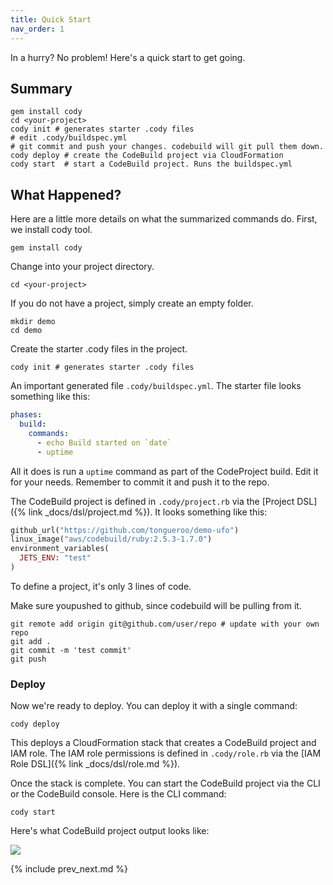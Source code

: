```yaml
---
title: Quick Start
nav_order: 1
---
```


In a hurry? No problem!  Here's a quick start to get going.

## Summary

    gem install cody
    cd <your-project>
    cody init # generates starter .cody files
    # edit .cody/buildspec.yml
    # git commit and push your changes. codebuild will git pull them down.
    cody deploy # create the CodeBuild project via CloudFormation
    cody start  # start a CodeBuild project. Runs the buildspec.yml

## What Happened?

Here are a little more details on what the summarized commands do. First, we install cody tool.

    gem install cody

Change into your project directory.

    cd <your-project>

If you do not have a project, simply create an empty folder.

    mkdir demo
    cd demo

Create the starter .cody files in the project.

    cody init # generates starter .cody files

An important generated file `.cody/buildspec.yml`. The starter file looks something like this:

```yaml
phases:
  build:
    commands:
      - echo Build started on `date`
      - uptime
```

All it does is run a `uptime` command as part of the CodeProject build. Edit it for your needs. Remember to commit it and push it to the repo.

The CodeBuild project is defined in `.cody/project.rb` via the [Project DSL]({% link _docs/dsl/project.md %}). It looks something like this:

```ruby
github_url("https://github.com/tongueroo/demo-ufo")
linux_image("aws/codebuild/ruby:2.5.3-1.7.0")
environment_variables(
  JETS_ENV: "test"
)
```

To define a project, it's only 3 lines of code.

Make sure youpushed to github, since codebuild will be pulling from it.

    git remote add origin git@github.com/user/repo # update with your own repo
    git add .
    git commit -m 'test commit'
    git push

### Deploy

Now we're ready to deploy. You can deploy it with a single command:

    cody deploy

This deploys a CloudFormation stack that creates a CodeBuild project and IAM role.  The IAM role permissions is defined in `.cody/role.rb` via the [IAM Role DSL]({% link _docs/dsl/role.md %}).

Once the stack is complete. You can start the CodeBuild project via the CLI or the CodeBuild console.  Here is the CLI command:

    cody start

Here's what CodeBuild project output looks like:

![](/img/docs/codebuild-output.png)

{% include prev_next.md %}